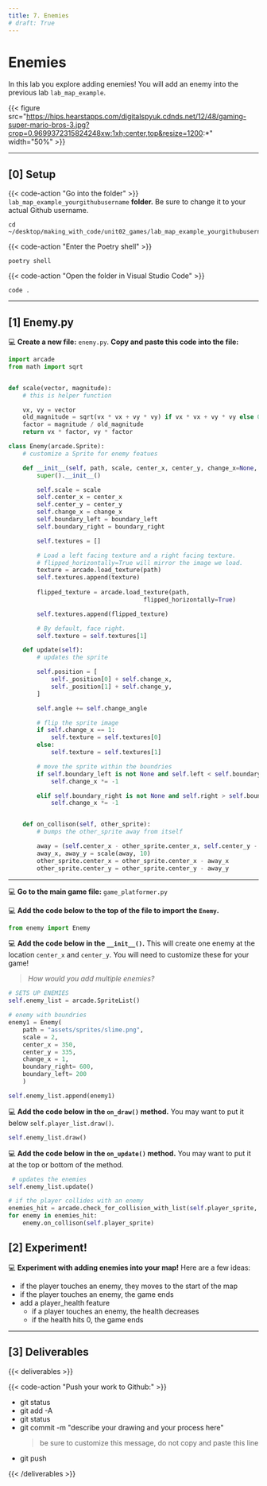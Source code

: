 ```yaml
---
title: 7. Enemies
# draft: True
---
```


# Enemies

In this lab you explore adding enemies! You will add an enemy into the previous lab `lab_map_example`. 


{{< figure src="https://hips.hearstapps.com/digitalspyuk.cdnds.net/12/48/gaming-super-mario-bros-3.jpg?crop=0.9699372315824248xw:1xh;center,top&resize=1200:*" width="50%" >}}


--- 

## [0] Setup

{{< code-action "Go into the folder" >}} `lab_map_example_yourgithubusername` **folder.** Be sure to change it to your actual Github username. 
```shell
cd ~/desktop/making_with_code/unit02_games/lab_map_example_yourgithubusername
```

{{< code-action "Enter the Poetry shell" >}}
```shell
poetry shell
```

{{< code-action "Open the folder in Visual Studio Code" >}}
```shell
code .
```

---


## [1] Enemy.py


💻 **Create a new file:** `enemy.py`. **Copy and paste this code into the file:**

```python
import arcade
from math import sqrt 


def scale(vector, magnitude):
    # this is helper function 

    vx, vy = vector
    old_magnitude = sqrt(vx * vx + vy * vy) if vx * vx + vy * vy else 0
    factor = magnitude / old_magnitude
    return vx * factor, vy * factor

class Enemy(arcade.Sprite):
    # customize a Sprite for enemy featues 

    def __init__(self, path, scale, center_x, center_y, change_x=None, boundary_left=None, boundary_right=None):
        super().__init__()

        self.scale = scale
        self.center_x = center_x
        self.center_y = center_y
        self.change_x = change_x
        self.boundary_left = boundary_left
        self.boundary_right = boundary_right

        self.textures = []

        # Load a left facing texture and a right facing texture.
        # flipped_horizontally=True will mirror the image we load.
        texture = arcade.load_texture(path)
        self.textures.append(texture)
        
        flipped_texture = arcade.load_texture(path,
                                      flipped_horizontally=True)     

        self.textures.append(flipped_texture)

        # By default, face right.
        self.texture = self.textures[1]

    def update(self):
        # updates the sprite 

        self.position = [
            self._position[0] + self.change_x,
            self._position[1] + self.change_y,
        ]

        self.angle += self.change_angle

        # flip the sprite image
        if self.change_x == 1:
            self.texture = self.textures[0]
        else:
            self.texture = self.textures[1]

        # move the sprite within the boundries
        if self.boundary_left is not None and self.left < self.boundary_left:
            self.change_x *= -1

        elif self.boundary_right is not None and self.right > self.boundary_right:
            self.change_x *= -1


    def on_collison(self, other_sprite):
        # bumps the other_sprite away from itself 

        away = (self.center_x - other_sprite.center_x, self.center_y - other_sprite.center_y)
        away_x, away_y = scale(away, 10)
        other_sprite.center_x = other_sprite.center_x - away_x
        other_sprite.center_y = other_sprite.center_y - away_y
```

---


💻 **Go to the main game file:** `game_platformer.py`

💻 **Add the code below to the top of the file to import the `Enemy`.** 

```python
from enemy import Enemy
```

💻 **Add the code below in the `__init__()`.** This will create one enemy at the location `center_x` and `center_y`. You will need to customize these for your game! 
> *How would you add multiple enemies?* 

```python
# SETS UP ENEMIES
self.enemy_list = arcade.SpriteList()

# enemy with boundries
enemy1 = Enemy(
    path = "assets/sprites/slime.png", 
    scale = 2,
    center_x = 350,
    center_y = 335, 
    change_x = 1, 
    boundary_right= 600,
    boundary_left= 200
    )    

self.enemy_list.append(enemy1)
```

💻 **Add the code below in the `on_draw()` method.** You may want to put it below `self.player_list.draw()`.


```python
self.enemy_list.draw()
```


💻 **Add the code below in the `on_update()` method.** You may want to put it at the top or bottom of the method. 

```python
 # updates the enemies
self.enemy_list.update()

# if the player collides with an enemy
enemies_hit = arcade.check_for_collision_with_list(self.player_sprite, self.enemy_list)
for enemy in enemies_hit:
    enemy.on_collison(self.player_sprite)
```

## [2] Experiment! 

💻 **Experiment with adding enemies into your map!** Here are a few ideas:
- if the player touches an enemy, they moves to the start of the map
- if the player touches an enemy, the game ends 
- add a player_health feature  
    - if a player touches an enemy, the health decreases
    - if the health hits 0, the game ends 

---

## [3] Deliverables


{{< deliverables  >}}



{{< code-action "Push your work to Github:" >}}
- git status
- git add -A
- git status
- git commit -m "describe your drawing and your process here"
  > be sure to customize this message, do not copy and paste this line
- git push



{{< /deliverables >}}


